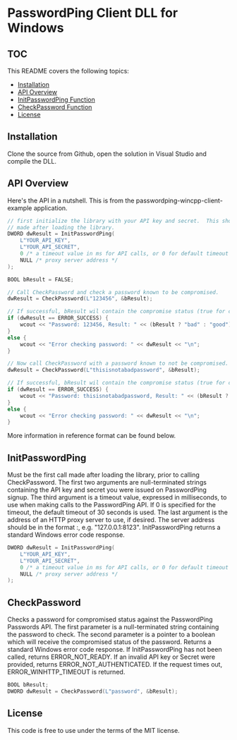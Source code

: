 # PasswordPing Client DLL for Windows

## TOC

This README covers the following topics:

- [Installation](#installation)
- [API Overview](#api-overview)
- [InitPasswordPing Function](#initpasswordping-function)
- [CheckPassword Function](#checkpassword-function)
- [License](#license)

## Installation

Clone the source from Github, open the solution in Visual Studio and compile the DLL.  

## API Overview

Here's the API in a nutshell.  This is from the passwordping-wincpp-client-example application.

```cpp
// first initialize the library with your API key and secret.  This should always be the first call
// made after loading the library.
DWORD dwResult = InitPasswordPing(
    L"YOUR_API_KEY", 
    L"YOUR_API_SECRET", 
    0 /* a timeout value in ms for API calls, or 0 for default timeout */, 
    NULL /* proxy server address */
);

BOOL bResult = FALSE;

// Call CheckPassword and check a password known to be compromised.
dwResult = CheckPassword(L"123456", &bResult);

// If successful, bResult wil contain the compromise status (true for compromised and false for not)
if (dwResult == ERROR_SUCCESS) {
	wcout << "Password: 123456, Result: " << (bResult ? "bad" : "good") << "\n";
}
else {
	wcout << "Error checking password: " << dwResult << "\n";
}

// Now call CheckPassword with a password known to not be compromised. 
dwResult = CheckPassword(L"thisisnotabadpassword", &bResult);

// If successful, bResult wil contain the compromise status (true for compromised and false for not)
if (dwResult == ERROR_SUCCESS) {
	wcout << "Password: thisisnotabadpassword, Result: " << (bResult ? "bad" : "good") << "\n";
}
else {
	wcout << "Error checking password: " << dwResult << "\n";
}
```

More information in reference format can be found below.

## InitPasswordPing

Must be the first call made after loading the library, prior to calling CheckPassword. The first two arguments are null-terminated strings containing the API key and secret you were issued on PasswordPing signup.  The third argument is a timeout value, expressed in milliseconds, to use when making calls to the PasswordPing API.  If 0 is specified for the timeout, the default timeout of 30 seconds is used.  The last argument is the address of an HTTP proxy server to use, if desired.  The server address should be in the format <hostname>:<port>, e.g. "127.0.0.1:8123".  InitPasswordPing returns a standard Windows error code response.

```cpp
DWORD dwResult = InitPasswordPing(
    L"YOUR_API_KEY", 
    L"YOUR_API_SECRET", 
    0 /* a timeout value in ms for API calls, or 0 for default timeout */, 
    NULL /* proxy server address */
);
```

## CheckPassword

Checks a password for compromised status against the PasswordPing Passwords API.  The first parameter is a null-terminated string containing the password to check.  The second parameter is a pointer to a boolean which will receive the compromised status of the password.  Returns a standard Windows error code response.  If InitPasswordPing has not been called, returns ERROR_NOT_READY.  If an invalid API key or Secret were provided, returns ERROR_NOT_AUTHENTICATED.  If the request times out, ERROR_WINHTTP_TIMEOUT is returned.

```cpp
BOOL bResult;
DWORD dwResult = CheckPassword(L"password", &bResult);
```

## License

This code is free to use under the terms of the MIT license.
